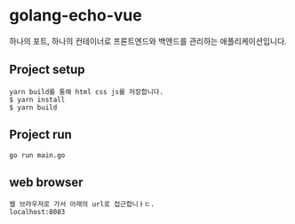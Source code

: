 # golang-echo-vue

하나의 포트, 하나의 컨테이너로 프론트엔드와 백엔드를 관리하는 애플리케이션입니다.

## Project setup
```
yarn build를 통해 html css js를 저장합니다.
$ yarn install
$ yarn build
```

## Project run
```
go run main.go
```

## web browser
```
웹 브라우저로 가서 아래의 url로 접근합니ㅏㄷ.
localhost:8083
```
